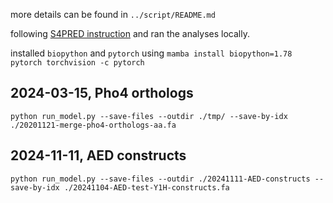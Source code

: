 more details can be found in `../script/README.md`

following [S4PRED instruction](https://github.com/psipred/s4pred?tab=readme-ov-file) and ran the analyses locally.

installed `biopython` and `pytorch` using
`mamba install biopython=1.78 pytorch torchvision -c pytorch`

## 2024-03-15, Pho4 orthologs

```unix
python run_model.py --save-files --outdir ./tmp/ --save-by-idx ./20201121-merge-pho4-orthologs-aa.fa
```

## 2024-11-11, AED constructs

```unix
python run_model.py --save-files --outdir ./20241111-AED-constructs --save-by-idx ./20241104-AED-test-Y1H-constructs.fa
```

